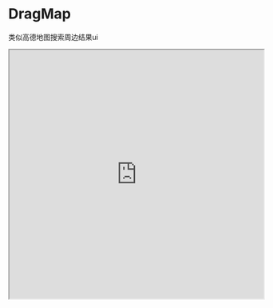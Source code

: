 # DragMap
类似高德地图搜索周边结果ui
<iframe height=498 width=510 src="http://www.jikelai.net/static/images/dragMap.mp4">
